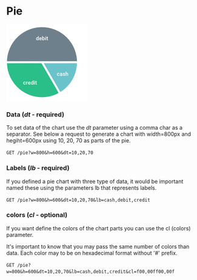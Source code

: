 Pie
========

![](../_images/pie.png)

### Data (*dt* - required)
To set data of the chart use the *dt* parameter using a comma char as a separator.
See below a request to generate a chart with width=800px and hegiht=600px using 
10, 20, 70 as parts of the pie.

`GET /pie?w=800&h=600&dt=10,20,70` 

### Labels (*lb* - required)
If you defined a pie chart with three type of data, it would be important named these
using the parameters lb that represents labels. 

`GET /pie?w=800&h=600&dt=10,20,70&lb=cash,debit,credit` 

### colors (*cl* - optional)
If you want define the colors of the chart parts you can use the cl (colors) parameter.

It's important to know that you may pass the same number of colors than data. Each color
may to be on hexadecimal format without '#' prefix.

`GET /pie?w=800&h=600&dt=10,20,70&lb=cash,debit,credit&cl=f00,00ff00,00f` 
